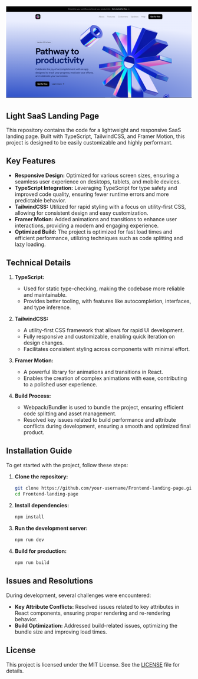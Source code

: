 
# ![Light SaaS Landing Page](/Hero.png)

## Light SaaS Landing Page

This repository contains the code for a lightweight and responsive SaaS landing page. Built with TypeScript, TailwindCSS, and Framer Motion, this project is designed to be easily customizable and highly performant.

## Key Features

- **Responsive Design:** Optimized for various screen sizes, ensuring a seamless user experience on desktops, tablets, and mobile devices.
- **TypeScript Integration:** Leveraging TypeScript for type safety and improved code quality, ensuring fewer runtime errors and more predictable behavior.
- **TailwindCSS:** Utilized for rapid styling with a focus on utility-first CSS, allowing for consistent design and easy customization.
- **Framer Motion:** Added animations and transitions to enhance user interactions, providing a modern and engaging experience.
- **Optimized Build:** The project is optimized for fast load times and efficient performance, utilizing techniques such as code splitting and lazy loading.

## Technical Details

1. **TypeScript:**
   - Used for static type-checking, making the codebase more reliable and maintainable.
   - Provides better tooling, with features like autocompletion, interfaces, and type inference.
   
2. **TailwindCSS:**
   - A utility-first CSS framework that allows for rapid UI development.
   - Fully responsive and customizable, enabling quick iteration on design changes.
   - Facilitates consistent styling across components with minimal effort.

3. **Framer Motion:**
   - A powerful library for animations and transitions in React.
   - Enables the creation of complex animations with ease, contributing to a polished user experience.

4. **Build Process:**
   - Webpack/Bundler is used to bundle the project, ensuring efficient code splitting and asset management.
   - Resolved key issues related to build performance and attribute conflicts during development, ensuring a smooth and optimized final product.

## Installation Guide

To get started with the project, follow these steps:

1. **Clone the repository:**
   ```bash
   git clone https://github.com/your-username/Frontend-landing-page.git
   cd Frontend-landing-page
   ```

2. **Install dependencies:**
   ```bash
   npm install
   ```

3. **Run the development server:**
   ```bash
   npm run dev
   ```

4. **Build for production:**
   ```bash
   npm run build
   ```

## Issues and Resolutions

During development, several challenges were encountered:

- **Key Attribute Conflicts:** Resolved issues related to key attributes in React components, ensuring proper rendering and re-rendering behavior.
- **Build Optimization:** Addressed build-related issues, optimizing the bundle size and improving load times.

## License

This project is licensed under the MIT License. See the [LICENSE](LICENSE) file for details.

